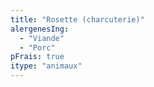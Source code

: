 ```yaml
---
title: "Rosette (charcuterie)"
alergenesIng:
  - "Viande"
  - "Porc"
pFrais: true
itype: "animaux"
---
```

